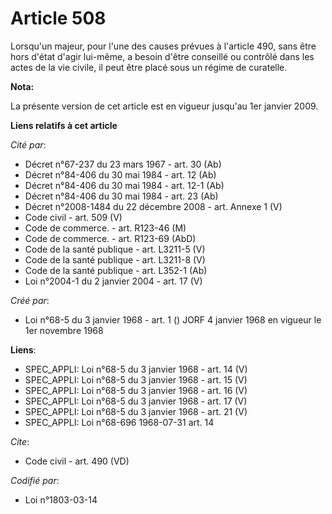 # Article 508

Lorsqu'un majeur, pour l'une des causes prévues à l'article 490, sans être hors d'état d'agir lui-même, a besoin d'être
conseillé ou contrôlé dans les actes de la vie civile, il peut être placé sous un régime de curatelle.

**Nota:**

La présente version de cet article est en vigueur jusqu'au 1er janvier 2009.

**Liens relatifs à cet article**

_Cité par_:

  - Décret n°67-237 du 23 mars 1967 - art. 30 (Ab)
  - Décret n°84-406 du 30 mai 1984 - art. 12 (Ab)
  - Décret n°84-406 du 30 mai 1984 - art. 12-1 (Ab)
  - Décret n°84-406 du 30 mai 1984 - art. 23 (Ab)
  - Décret n°2008-1484 du 22 décembre 2008 - art. Annexe 1 (V)
  - Code civil - art. 509 (V)
  - Code de commerce. - art. R123-46 (M)
  - Code de commerce. - art. R123-69 (AbD)
  - Code de la santé publique - art. L3211-5 (V)
  - Code de la santé publique - art. L3211-8 (V)
  - Code de la santé publique - art. L352-1 (Ab)
  - Loi n°2004-1 du 2 janvier 2004 - art. 17 (V)

_Créé par_:

  - Loi n°68-5 du 3 janvier 1968 - art. 1 () JORF 4 janvier 1968 en vigueur le 1er novembre 1968

**Liens**:

  - SPEC_APPLI: Loi n°68-5 du 3 janvier 1968 - art. 14 (V)
  - SPEC_APPLI: Loi n°68-5 du 3 janvier 1968 - art. 15 (V)
  - SPEC_APPLI: Loi n°68-5 du 3 janvier 1968 - art. 16 (V)
  - SPEC_APPLI: Loi n°68-5 du 3 janvier 1968 - art. 17 (V)
  - SPEC_APPLI: Loi n°68-5 du 3 janvier 1968 - art. 21 (V)
  - SPEC_APPLI: Loi n°68-696 1968-07-31 art. 14

_Cite_:

  - Code civil - art. 490 (VD)

_Codifié par_:

  - Loi n°1803-03-14
